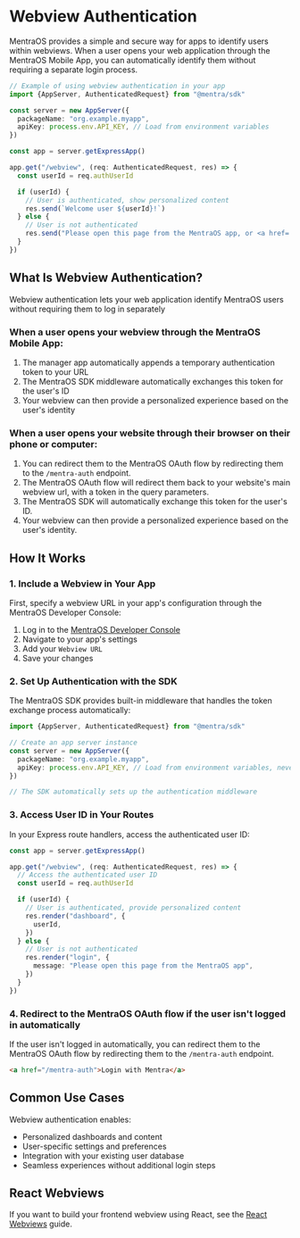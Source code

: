 # Webview Authentication

MentraOS provides a simple and secure way for apps to identify users within webviews. When a user opens your web application through the MentraOS Mobile App, you can automatically identify them without requiring a separate login process.

```typescript
// Example of using webview authentication in your app
import {AppServer, AuthenticatedRequest} from "@mentra/sdk"

const server = new AppServer({
  packageName: "org.example.myapp",
  apiKey: process.env.API_KEY, // Load from environment variables
})

const app = server.getExpressApp()

app.get("/webview", (req: AuthenticatedRequest, res) => {
  const userId = req.authUserId

  if (userId) {
    // User is authenticated, show personalized content
    res.send(`Welcome user ${userId}!`)
  } else {
    // User is not authenticated
    res.send("Please open this page from the MentraOS app, or <a href='/mentra-auth'>login with Mentra</a>")
  }
})
```

## What Is Webview Authentication?

Webview authentication lets your web application identify MentraOS users without requiring them to log in separately

### When a user opens your webview through the MentraOS Mobile App:

1. The manager app automatically appends a temporary authentication token to your URL
2. The MentraOS SDK middleware automatically exchanges this token for the user's ID
3. Your webview can then provide a personalized experience based on the user's identity

### When a user opens your website through their browser on their phone or computer:

1. You can redirect them to the MentraOS OAuth flow by redirecting them to the `/mentra-auth` endpoint.
2. The MentraOS OAuth flow will redirect them back to your website's main webview url, with a token in the query parameters.
3. The MentraOS SDK will automatically exchange this token for the user's ID.
4. Your webview can then provide a personalized experience based on the user's identity.

## How It Works

### 1. Include a Webview in Your App

First, specify a webview URL in your app's configuration through the MentraOS Developer Console:

1. Log in to the [MentraOS Developer Console](https://console.mentra.glass/apps/)
2. Navigate to your app's settings
3. Add your `Webview URL`
4. Save your changes

### 2. Set Up Authentication with the SDK

The MentraOS SDK provides built-in middleware that handles the token exchange process automatically:

```typescript
import {AppServer, AuthenticatedRequest} from "@mentra/sdk"

// Create an app server instance
const server = new AppServer({
  packageName: "org.example.myapp",
  apiKey: process.env.API_KEY, // Load from environment variables, never check it into source control
})

// The SDK automatically sets up the authentication middleware
```

### 3. Access User ID in Your Routes

In your Express route handlers, access the authenticated user ID:

```typescript
const app = server.getExpressApp()

app.get("/webview", (req: AuthenticatedRequest, res) => {
  // Access the authenticated user ID
  const userId = req.authUserId

  if (userId) {
    // User is authenticated, provide personalized content
    res.render("dashboard", {
      userId,
    })
  } else {
    // User is not authenticated
    res.render("login", {
      message: "Please open this page from the MentraOS app",
    })
  }
})
```

### 4. Redirect to the MentraOS OAuth flow if the user isn't logged in automatically

If the user isn't logged in automatically, you can redirect them to the MentraOS OAuth flow by redirecting them to the `/mentra-auth` endpoint.

```html
<a href="/mentra-auth">Login with Mentra</a>
```

## Common Use Cases

Webview authentication enables:

- Personalized dashboards and content
- User-specific settings and preferences
- Integration with your existing user database
- Seamless experiences without additional login steps

## React Webviews

If you want to build your frontend webview using React, see the [React Webviews](/react-webviews) guide.
